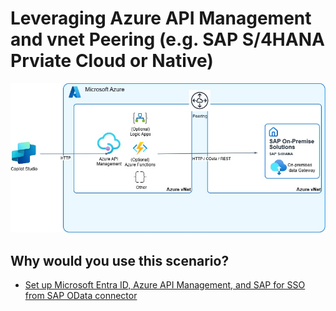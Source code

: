 # Leveraging Azure API Management and vnet Peering (e.g. SAP S/4HANA Prviate Cloud or Native)

![Architecture - Azure vNet Peering](./AzureAPIMVnet.jpg)

## Why would you use this scenario?

* [Set up Microsoft Entra ID, Azure API Management, and SAP for SSO from SAP OData connector](https://learn.microsoft.com/en-us/power-platform/sap/connect/entra-id-apim-oauth)